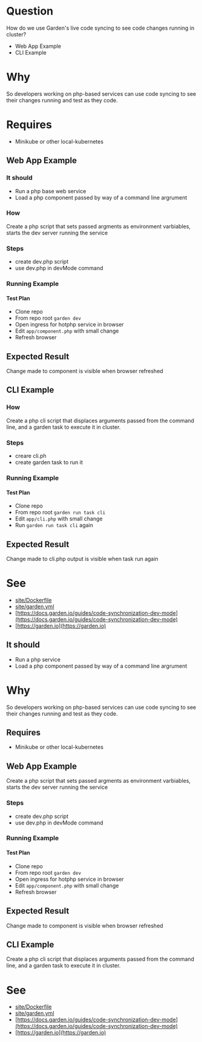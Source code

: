 # Question

How do we use Garden's live code syncing to see code changes running in cluster?

- Web App Example
- CLI Example

# Why

So developers working on php-based services can use code syncing to see their changes running and test as they code.

# Requires

- Minikube or other local-kubernetes

## Web App Example

### It should

 - Run a php base web service
 - Load a php component passed by way of a command line argrument

### How

Create a php script that sets passed argments as environment varbiables, starts the dev server running the service

### Steps

- create dev.php script
- use dev.php in devMode command

### Running Example

#### Test Plan

- Clone repo
- From repo root `garden dev`
- Open ingress for hotphp service in browser
- Edit `app/component.php` with small change
- Refresh browser

## Expected Result

Change made to component is visible when browser refreshed

## CLI Example

### How

Create a php cli script that displaces arguments passed from the command line, and a garden task to execute it in cluster.

### Steps

- creare cli.ph
- create garden task to run it

### Running Example

#### Test Plan

- Clone repo
- From repo root `garden run task cli`
- Edit `app/cli.php` with small change
- Run `garden run task cli` again

## Expected Result

Change made to cli.php output is visible when task run again

# See
- [site/Dockerfile](site/Dockerfile)
- [site/garden.yml](site/garden.yml)
- [https://docs.garden.io/guides/code-synchronization-dev-mode](https://docs.garden.io/guides/code-synchronization-dev-mode)
- [https://garden.io](https://garden.io)



## It should
 - Run a php service
 - Load a php component passed by way of a command line argrument

# Why

So developers working on php-based services can use code syncing to see their changes running and test as they code.

## Requires

- Minikube or other local-kubernetes
## Web App Example
Create a php script that sets passed argments as environment varbiables, starts the dev server running the service

### Steps

- create dev.php script
- use dev.php in devMode command

### Running Example


#### Test Plan

- Clone repo
- From repo root `garden dev`
- Open ingress for hotphp service in browser
- Edit `app/component.php` with small change
- Refresh browser

## Expected Result

Change made to component is visible when browser refreshed

## CLI Example

Create a php cli script that displaces arguments passed from the command line, and a garden task to execute it in cluster.



# See
- [site/Dockerfile](site/Dockerfile)
- [site/garden.yml](site/garden.yml)
- [https://docs.garden.io/guides/code-synchronization-dev-mode](https://docs.garden.io/guides/code-synchronization-dev-mode)
- [https://garden.io](https://garden.io)

